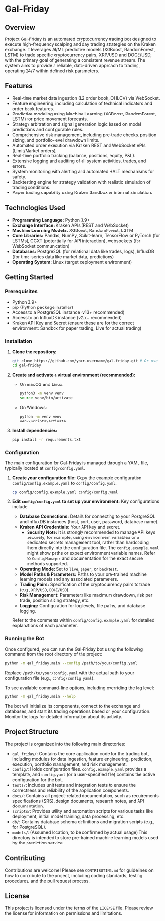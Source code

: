 # Gal-Friday

## Overview
Project Gal-Friday is an automated cryptocurrency trading bot designed to execute high-frequency scalping and day trading strategies on the Kraken exchange. It leverages AI/ML predictive models (XGBoost, RandomForest, LSTM) to trade specific cryptocurrency pairs, XRP/USD and DOGE/USD, with the primary goal of generating a consistent revenue stream. The system aims to provide a reliable, data-driven approach to trading, operating 24/7 within defined risk parameters.

## Features
- Real-time market data ingestion (L2 order book, OHLCV) via WebSocket.
- Feature engineering, including calculation of technical indicators and order book features.
- Predictive modeling using Machine Learning (XGBoost, RandomForest, LSTM) for price movement forecasts.
- Strategy arbitration and signal generation logic based on model predictions and configurable rules.
- Comprehensive risk management, including pre-trade checks, position sizing, and portfolio-level drawdown limits.
- Automated order execution via Kraken REST and WebSocket APIs (Limit/Market orders).
- Real-time portfolio tracking (balance, positions, equity, P&L).
- Extensive logging and auditing of all system activities, trades, and errors.
- System monitoring with alerting and automated HALT mechanisms for safety.
- Backtesting engine for strategy validation with realistic simulation of trading conditions.
- Paper trading capability using Kraken Sandbox or internal simulation.

## Technologies Used
- **Programming Language:** Python 3.9+
- **Exchange Interface:** Kraken APIs (REST and WebSocket)
- **Machine Learning Models:** XGBoost, RandomForest, LSTM
- **Core Libraries:** Pandas, NumPy, Scikit-learn, TensorFlow or PyTorch (for LSTMs), CCXT (potentially for API interaction), websockets (for WebSocket communication)
- **Databases:** PostgreSQL (for relational data like trades, logs), InfluxDB (for time-series data like market data, predictions)
- **Operating System:** Linux (target deployment environment)

## Getting Started

### Prerequisites
- Python 3.9+
- pip (Python package installer)
- Access to a PostgreSQL instance (v13+ recommended)
- Access to an InfluxDB instance (v2.x+ recommended)
- Kraken API Key and Secret (ensure these are for the correct environment: Sandbox for paper trading, Live for actual trading)

### Installation
1.  **Clone the repository:**
    ```bash
    git clone https://github.com/your-username/gal-friday.git # Or use the appropriate URL for this project
    cd gal-friday
    ```

2.  **Create and activate a virtual environment (recommended):**
    -   On macOS and Linux:
        ```bash
        python3 -m venv venv
        source venv/bin/activate
        ```
    -   On Windows:
        ```bash
        python -m venv venv
        venv\Scripts\activate
        ```

3.  **Install dependencies:**
    ```bash
    pip install -r requirements.txt
    ```

### Configuration
The main configuration for Gal-Friday is managed through a YAML file, typically located at `config/config.yaml`.

1.  **Create your configuration file:**
    Copy the example configuration `config/config.example.yaml` to `config/config.yaml`.
    ```bash
    cp config/config.example.yaml config/config.yaml
    ```

2.  **Edit `config/config.yaml` to set up your environment:**
    Key configurations include:
    -   **Database Connections:** Details for connecting to your PostgreSQL and InfluxDB instances (host, port, user, password, database name).
    -   **Kraken API Credentials:** Your API key and secret.
        *   **Security Note:** It is strongly recommended to manage API keys securely, for example, using environment variables or a dedicated secrets management tool, rather than hardcoding them directly into the configuration file. The `config.example.yaml` might show paths or expect environment variable names. Refer to `ConfigManager` and documentation for the exact secure methods supported.
    -   **Operating Mode:** Set to `live`, `paper`, or `backtest`.
    -   **Model Paths & Parameters:** Paths to your pre-trained machine learning models and any associated parameters.
    -   **Trading Pairs:** Specification of the cryptocurrency pairs to trade (e.g., `XRP/USD`, `DOGE/USD`).
    -   **Risk Management:** Parameters like maximum drawdown, risk per trade, position sizing strategy, etc.
    -   **Logging:** Configuration for log levels, file paths, and database logging.

    Refer to the comments within `config/config.example.yaml` for detailed explanations of each parameter.

### Running the Bot
Once configured, you can run the Gal-Friday bot using the following command from the root directory of the project:

```bash
python -m gal_friday.main --config /path/to/your/config.yaml
```
Replace `/path/to/your/config.yaml` with the actual path to your configuration file (e.g., `config/config.yaml`).

To see available command-line options, including overriding the log level:
```bash
python -m gal_friday.main --help
```

The bot will initialize its components, connect to the exchange and databases, and start its trading operations based on your configuration. Monitor the logs for detailed information about its activity.

## Project Structure
The project is organized into the following main directories:

-   `gal_friday/`: Contains the core application code for the trading bot, including modules for data ingestion, feature engineering, prediction, execution, portfolio management, and risk management.
-   `config/`: Holds configuration files. `config.example.yaml` provides a template, and `config.yaml` (or a user-specified file) contains the active configuration for the bot.
-   `tests/`: Includes unit tests and integration tests to ensure the correctness and reliability of the application components.
-   `docs/`: Contains all project-related documentation, such as requirements specifications (SRS), design documents, research notes, and API documentation.
-   `scripts/`: Provides utility and automation scripts for various tasks like deployment, initial model training, data processing, etc.
-   `db/`: Contains database schema definitions and migration scripts (e.g., for PostgreSQL).
-   `models/`: (Assumed location, to be confirmed by actual usage) This directory is intended to store pre-trained machine learning models used by the prediction service.

## Contributing
Contributions are welcome! Please see `CONTRIBUTING.md` for guidelines on how to contribute to the project, including coding standards, testing procedures, and the pull request process.

## License
This project is licensed under the terms of the `LICENSE` file. Please review the license for information on permissions and limitations.
